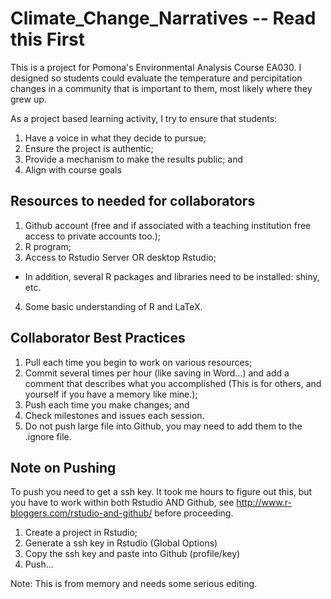 # Climate_Change_Narratives -- Read this First
This is a project for Pomona's Environmental Analysis Course EA030. I designed so students could evaluate the temperature and percipitation changes in a community that is important to them, most likely where they grew up. 

As a project based learning activity, I try to ensure that students:

1. Have a voice in what they decide to pursue;
2. Ensure the project is authentic;
3. Provide a mechanism to make the results public; and
4. Align with course goals

## Resources to needed for collaborators

1. Github account (free and if associated with a teaching institution free access to private accounts too.);
2. R program;
3. Access to Rstudio Server OR desktop Rstudio;
 - In addition, several R packages and libraries need to be installed: shiny, etc.
4. Some basic understanding of R and LaTeX.

## Collaborator Best Practices

1. Pull each time you begin to work on various resources;
2. Commit several times per hour (like saving in Word...) and add a comment that describes what you accomplished (This is for others, and yourself if you have a memory like mine.);
3. Push each time you make changes; and
4. Check milestones and issues each session.
5. Do not push large file into Github, you may need to add them to the .ignore file.

## Note on Pushing

To push you need to get a ssh key. It took me hours to figure out this, but you have to work within both Rstudio AND Github, see http://www.r-bloggers.com/rstudio-and-github/ before proceeding.

1. Create a project in Rstudio; 
2. Generate a ssh key in Rstudio (Global Options)
3. Copy the ssh key and paste into Github (profile/key)
4. Push...

Note: This is from memory and needs some serious editing.
